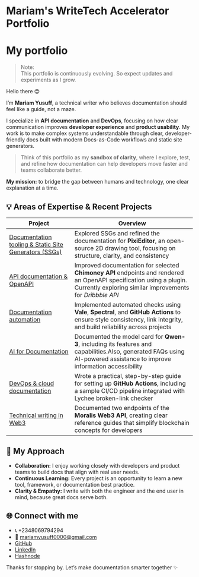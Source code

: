 # Mariam's WriteTech Accelerator Portfolio

# My portfolio

> Note:  
> This portfolio is continuously evolving. So expect updates and experiments as I grow.  

Hello there 😊

I’m **Mariam Yusuff**, a technical writer who believes documentation should feel like a guide, not a maze.  

I specialize in **API documentation** and **DevOps**, focusing on how clear communication improves **developer experience** and **product usability**. My work is to make complex systems understandable through clear, developer-friendly docs built with modern Docs-as-Code workflows and static site generators.  

> Think of this portfolio as my **sandbox of clarity**, where I explore, test, and refine how documentation can help developers move faster and teams collaborate better.

**My mission:** to bridge the gap between humans and technology, one clear explanation at a time.  




## 💡 Areas of Expertise & Recent Projects

| Project | Overview |
| ------- | -------- |
| [Documentation tooling & Static Site Generators (SSGs)](./documentation-tooling/intro.mdx) | Explored SSGs and refined the documentation for **PixiEditor**, an open-source 2D drawing tool, focusing on structure, clarity, and consistency |
| [API documentation & OpenAPI](./api-documentation/intro) | Improved documentation for selected **Chimoney API** endpoints and rendered an OpenAPI specification using a plugin. Currently exploring similar improvements for *Dribbble API* |
| [Documentation automation](./docs-automation/intro) | Implemented automated checks using **Vale**, **Spectral**, and **GitHub Actions** to ensure style consistency, link integrity, and build reliability across projects |
| [AI for Documentation](./ai-documentation/intro) | Documented the model card for **Qwen-3**, including its features and capabilities.Also, generated FAQs using AI-powered assistance to improve information accessibility |
| [DevOps & cloud documentation](./devops-cloud-documentation/intro) | Wrote a practical, step-by-step guide for setting up **GitHub Actions**, including a sample CI/CD pipeline integrated with Lychee broken-link checker |
| [Technical writing in Web3](./web3-documentation/api-intro) | Documented two endpoints of the **Moralis Web3 API**, creating clear reference guides that simplify blockchain concepts for developers |


## 🧩 My Approach  

- **Collaboration:** I enjoy working closely with developers and product teams to build docs that align with real user needs.  
- **Continuous Learning:** Every project is an opportunity to learn a new tool, framework, or documentation best practice.  
- **Clarity & Empathy:** I write with both the engineer and the end user in mind, because great docs serve both.  


## 🌐 Connect with me
- 📞 +2348069794294   
- 📩 mariamyusuff0000@gmail.com
- [GitHub](https://github.com/MwithHeart/writetech-accelerator-portfolio-mariam)
- [LinkedIn](https://linkedin.com/in/yusuff-mariam)
- [Hashnode](https://mwithheart.hashnode.dev/)  

Thanks for stopping by. Let’s make documentation smarter together ✨
